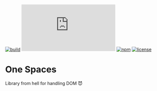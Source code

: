 [![build](https://img.shields.io/github/workflow/status/TroyTae/hellper/hellper/master?style=flat-square)](https://github.com/TroyTae/hellper/actions?query=workflow%3Ahellper)
[![size](https://img.shields.io/github/size/TroyTae/hellper/dist/hellper.js?style=flat-square)](https://github.com/TroyTae/hellper/blob/master/dist/hellper.js)
[![npm](https://img.shields.io/npm/v/hellper?color=%23fb3e44&style=flat-square)](https://www.npmjs.com/package/hellper)
[![license](https://img.shields.io/github/license/TroyTae/hellper?style=flat-square)](https://github.com/TroyTae/hellper/blob/master/LICENSE)

# One Spaces
Library from hell for handling DOM 😈
